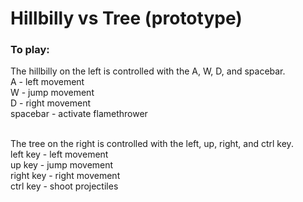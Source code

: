 # Hillbilly vs Tree (prototype)

### To play:

The hillbilly on the left is controlled with the A, W, D, and spacebar. <br>
A - left movement<br>
W - jump movement<br>
D - right movement<br>
spacebar - activate flamethrower<br><br>

The tree on the right is controlled with the left, up, right, and ctrl key.<br>
left key - left movement<br>
up key - jump movement<br>
right key - right movement<br>
ctrl key - shoot projectiles
